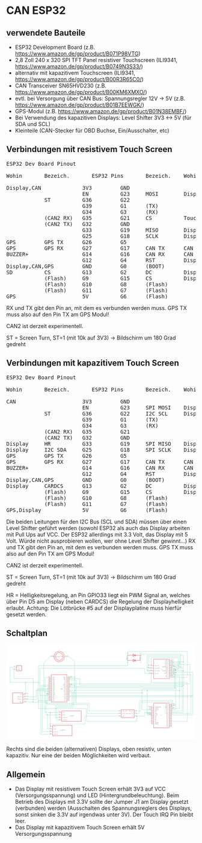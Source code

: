 # CAN ESP32

## verwendete Bauteile

- ESP32 Development Board (z.B. https://www.amazon.de/gp/product/B071P98VTG)
- 2,8 Zoll 240 x 320 SPI TFT Panel resistiver Touchscreen (ILI9341, https://www.amazon.de/gp/product/B0749N3S33/)
- alternativ mit kapazitivem Touchscreen (ILI9341, https://www.amazon.de/gp/product/B00R3R65C0/)
- CAN Transceiver SN65HVD230 (z.B. https://www.amazon.de/gp/product/B00KM6XMXO/)
- evtl. bei Versorgung über CAN Bus: Spannungsregler 12V -> 5V (z.B. https://www.amazon.de/gp/product/B01B7EEWGK/)
- GPS-Modul (z.B. https://www.amazon.de/gp/product/B01N38EMBF/)
- Bei Verwendung des kapazitiven Displays: Level Shifter 3V3 <-> 5V (für SDA und SCL)
- Kleinteile (CAN-Stecker für OBD Buchse, Ein/Ausschalter, etc)

## Verbindungen mit resistivem Touch Screen
<pre>
ESP32 Dev Board Pinout

Wohin       Bezeich.       ESP32 Pins       Bezeich.    Wohin

Display,CAN             3V3         GND
                        EN          G23     MOSI        Display,Touch,SD
            ST          G36         G22
                        G39         G1      (TX)
                        G34         G3      (RX)
            (CAN2 RX)   G35         G21     CS          Touch
            (CAN2 TX)   G32         GND
                        G33         G19     MISO        Display,Touch,SD
                        G25         G18     SCLK        Display,Touch,SD
GPS         GPS TX      G26         G5 
GPS         GPS RX      G27         G17     CAN TX      CAN Bus
BUZZER+                 G14         G16     CAN RX      CAN Bus 
                        G12         G4      RST         Display
Display,CAN,GPS         GND         G0      (BOOT)
SD          CS          G13         G2      DC          Display
            (Flash)     G9          G15     CS          Display
            (Flash)     G10         G8      (Flash)
            (Flash)     G11         G7      (Flash)
GPS                     5V          G6      (Flash)
</pre>                    
RX und TX gibt den Pin an, mit dem es verbunden werden muss. GPS TX muss also auf den Pin
TX am GPS Modul! 

CAN2 ist derzeit experimentell. 

ST = Screen Turn, ST=1 (mit 10k auf 3V3) -> Bildschirm um 180 Grad gedreht

## Verbindungen mit kapazitivem Touch Screen
<pre>
ESP32 Dev Board Pinout

Wohin       Bezeich.       ESP32 Pins       Bezeich.    Wohin

CAN                     3V3         GND
                        EN          G23     SPI MOSI    Display
            ST          G36         G22     I2C SCL     Display
                        G39         G1      (TX)
                        G34         G3      (RX)
            (CAN2 RX)   G35         G21 
            (CAN2 TX)   G32         GND
Display     HR          G33         G19     SPI MISO    Display
Display     I2C SDA     G25         G18     SPI SCLK    Display
GPS         GPS TX      G26         G5
GPS         GPS RX      G27         G17     CAN TX      CAN Bus
BUZZER+                 G14         G16     CAN RX      CAN Bus 
                        G12         G4      RST         Display
Display,CAN,GPS         GND         G0      (BOOT)
Display     CARDCS      G13         G2      DC          Display
            (Flash)     G9          G15     CS          Display
            (Flash)     G10         G8      (Flash)
            (Flash)     G11         G7      (Flash)
GPS,Display             5V          G6      (Flash)
</pre>                    
Die beiden Leitungen für den I2C Bus (SCL und SDA) müssen über einen Level Shifter geführt 
werden (sowohl ESP32 als auch das Display arbeiten mit Pull Ups auf VCC. Der ESP32 allerdings 
mit 3.3 Volt, das Display mit 5 Volt. Würde nicht ausprobieren wollen, wer ohne Level Shifter gewinnt...)
RX und TX gibt den Pin an, mit dem es verbunden werden muss. GPS TX muss also auf den Pin
TX am GPS Modul! 

CAN2 ist derzeit experimentell. 

ST = Screen Turn, ST=1 (mit 10k auf 3V3) -> Bildschirm um 180 Grad gedreht

HR = Helligkeitsregelung, an Pin GPIO33 liegt ein PWM Signal an, welches über Pin D5 am Display
(neben CARDCS) die Regelung der Displayhelligkeit erlaubt. Achtung: Die Lötbrücke #5 auf der 
Displayplatine muss hierfür gesetzt werden.

## Schaltplan
![Schaltplan](Can-Display-v5.png)

Rechts sind die beiden (alternativen) Displays, oben resistiv, unten kapazitiv. Nur eine der beiden 
Möglichkeiten wird verbaut.
                    
## Allgemein
-  Das Display mit resistivem Touch Screen erhält 3V3 auf VCC (Versorgungsspannung) und LED (Hintergrundbeleuchtung). Beim Betrieb
des Displays mit 3.3V sollte der Jumper J1 am Display gesetzt (verbunden) werden (Ausschalten
des Spannungsreglers des Displays, sonst sinken die 3.3V auf irgendwas unter 3V). Der 
Touch IRQ Pin bleibt leer.
- Das Display mit kapazitivem Touch Screen erhält 5V Versorgungsspannung
